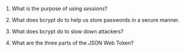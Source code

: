 1. What is the purpose of using _sessions_?



2. What does bcrypt do to help us store passwords in a secure manner.


3. What does bcrypt do to slow down attackers?


4. What are the three parts of the JSON Web Token?
